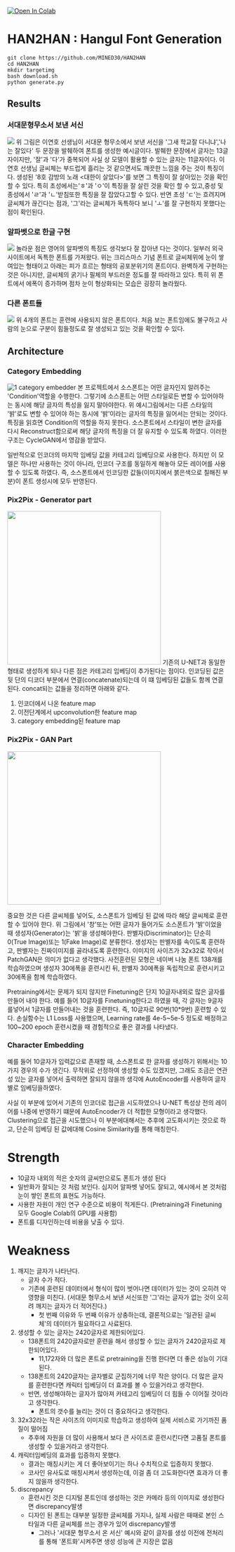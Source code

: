 

<a href="https://colab.research.google.com/github/MINED30/HAN2HAN/blob/main/colab_demo.ipynb" target="_parent"><img src="https://colab.research.google.com/assets/colab-badge.svg" alt="Open In Colab"/></a>
# HAN2HAN : Hangul Font Generation

```
git clone https://github.com/MINED30/HAN2HAN
cd HAN2HAN
mkdir targetimg
bash download.sh
python generate.py
```

## Results

### 서대문형무소서 보낸 서신
<img src="https://github.com/MINED30/HAN2HAN/blob/main/demo/seo-dae-moon.gif"/>
위 그림은 이연호 선생님이 서대문 형무소에서 보낸 서신을 '그새 학교잘 다니냐','나는 잘있다' 두 문장을 발췌하여 폰트를 생성한 예시글이다. 발췌한 문장에서 글자는 13글자이지만, '잘'과 '다'가 중복되어 사실 상 모델이 활용할 수 있는 글자는 11글자이다. 이연호 선생님 글씨체는 부드럽게 흘리는 것 같으면서도 깨끗한 느낌을 주는 것이 특징이다. 생성된 '8호 감방의 노래 <대한이 살았다>'를 보면 그 특징이 잘 살아있는 것을 확인할 수 있다. 특히 초성에서는'ㅎ'과 'ㅇ'이 특징을 잘 살린 것을 확인 할 수 있고,중성 및 종성에서 'ㄹ'과 'ㄴ'받침또한 특징을 잘 잡았다고할 수 있다. 반면 초성 'ㄷ'는 흐려지며 글씨체가 끊긴다는 점과, '그'라는 글씨체가 독특하다 보니 'ㅗ'를 잘 구현하지 못했다는 점이 확인된다.

### 알파벳으로 한글 구현
<img src="https://github.com/MINED30/HAN2HAN/blob/main/demo/ENGFONT.gif"/>
놀라운 점은 영어의 알파벳의 특징도 생각보다 잘 잡아낸 다는 것이다. 일부러 외국사이트에서 독특한 폰트를 가져왔다. 위는 크리스마스 기념 폰트로 글씨체위에 눈이 쌓여있는 형태이고 아래는 피가 흐르는 형태의 공포분위기의 폰트이다. 완벽하게 구현하는 것은 아니지만, 글씨체의 굵기나 필체의 부드러운 정도를 잘 따라하고 있다. 특히 위 폰트에서 에폭이 증가하며 점차 눈이 형상화되는 모습은 굉장히 놀라웠다.

### 다른 폰트들
<img src="https://github.com/MINED30/HAN2HAN/blob/main/demo/result.gif"/>
위 4개의 폰트는 훈련에 사용되지 않은 폰트이다. 처음 보는 폰트임에도 불구하고 사람의 눈으로 구분이 힘들정도로 잘 생성되고 있는 것을 확인할 수 있다.

## Architecture

### Category Embedding
![1 category embedder](https://user-images.githubusercontent.com/73981982/140964445-af7ac346-437d-45e4-910b-c292b3c15586.gif)
본 프로젝트에서 소스폰트는 어떤 글자인지 알려주는 'Condition'역할을 수행한다. 그렇기에 소스폰트는 어떤 스타일로든 변할 수 있어야하는 동시에 해당 글자의 특성을 잃지 말아야한다. 위 예시그림에서는 다른 스타일의 '밝'로도 변할 수 있어야 하는 동시에  '밝'이라는 글자의 특징을 잃어서는 안되는 것이다. 특징을 읽흐면 Condition의 역할을 하지 못한다. 소스폰트에서 스타일이 변한 글자를 다시 Reconstruct함으로써 해당 글자의 특징을 더 잘 유지할 수 있도록 하였다. 이러한 구조는 CycleGAN에서 영감을 받았다. 

일반적으로 인코더의 마지막 임베딩 값을 카테고리 임베딩으로 사용한다. 하지만 이 모델은 하나만 사용하는 것이 아니라, 인코더 구조를 동일하게 해놓아 모든 레이어를 사용할 수 있도록 하였다. 즉, 소스폰트에서 인코딩한 값들(이미지에서 붉은색으로 칠해진 부분)이 폰트 생성시에 모두 반영된다.


### Pix2Pix - Generator part
<img src="https://user-images.githubusercontent.com/73981982/140964533-13fdabe0-2196-4a0a-a8e2-91009cebde23.png" height="350">
기존의 U-NET과 동일한 형태로 생성하게 되나 다른 점은 카테고리 임베딩이 추가된다는 점이다. 인코딩된 값은 뒷 단의 디코더 부분에서 연결(concatenate)되는데 이 떄 임베딩된 값들도 함께 연결된다. concat되는 값들을 정리하면 아래와 같다.

1. 인코더에서 나온 feature map
2. 이전단계에서 upconvolution한 feature map
3. category embedding된 feature map



### Pix2Pix - GAN Part

<img src="https://user-images.githubusercontent.com/73981982/140965094-839ba148-71ff-41b3-a368-ac44ac52f259.png" height="350">

중요한 것은 다른 글씨체를 넣어도, 소스폰트가 임베딩 된 값에 따라 해당 글씨체로 훈련할 수 있어야 한다.  위 그림에서 '창'또는 어떤 글자가 들어가도 소스폰트가 '밝'이었을 때 생성자(Generator)는 '밝'을 생성해야한다. 판별자(Discriminator)는 단순히 0(True Image)또는 1(Fake Image)로 분류한다. 생성자는 판별자를 속이도록 훈련하고, 판별자는 진짜이미지를 골라내도록 훈련한다. 이미지의 사이즈가 32x32로 작아서 PatchGAN은 의미가 없다고 생각했다. 사전훈련된 모형은 네이버 나눔 폰트 138개를 학습하였으며 생성자 30에폭을 훈련시킨 뒤, 판별자 30에폭을 독립적으로 훈련시키고 30에폭을 함께 학습하였다. 

Pretraining에서는 문제가 되지 않지만 Finetuning은 단지 10글자내외로 많은 글자를 만들어 내야 한다. 예를 들어 10글자를 Finetuning한다고 하였을 때, 각 글자는 9글자를넣어서 1글자를 만들어내는 것을 훈련한다. 즉, 10글자로 90번(10*9번) 훈련할 수 있다. 손실함수는 L1 Loss를 사용했으며, Learning rate를 4e-5~5e-5 정도로 배정하고 100~200 epoch 훈련시켰을 때 경험적으로 좋은 결과를 나타냈다.

### Character Embedding

예를 들어 10글자가 입력값으로 존재할 때, 소스폰트로 한 글자를 생성하기 위해서는 10가지 경우의 수가 생긴다. 무작위로 선정하여 생성할 수도 있겠지만, 그래도 조금은 연관성 있는 글자를 넣어서 출력하면 잘되지 않을까 생각에 AutoEncoder를 사용하여 글자별로 임베딩을하였다. 

사실 이 부분에 있어서 기존의 인코더로 접근을 시도하였으나 U-NET 특성상 전의 레이어를 나중에 반영하기 떄문에 AutoEncoder가 더 적합한 모형이라고 생각했다. Clustering으로 접근을 시도했으나 이 부분에대해서는 추후에 고도화시키는 것으로 하고, 단순히 임베딩 된 값에대해 Cosine Similarity를 통해 매칭한다. 

# Strength

- 10글자 내외의 적은 숫자의 글씨만으로도 폰트가 생성 된다
- 일반화가 잘되는 것 처럼 보인다. 심지어 알파벳 넣어도 잘되고, 예시에서 본 것처럼 눈이 쌓인 폰트의 표현도 가능하다.
- 사용한 자원이 개인 연구 수준으로 비용이 적게든다. (Pretraining과 Finetuning 모두 Google Colab의 GPU를 사용함)
- 폰트를 디자인하는데 비용을 낮출 수 있다.

# Weakness

1. 깨지는 글자가 나타난다.
    - 글자 수가 적다.
    - 기존에 훈련된 데이터에서 형식이 많이 벗어나면 데이터가 있는 것이 오히려 악영향을 미친다. (서대문 형무소서 보낸 서신또한 '그'라는 글자가 없는 것이 오히려 깨지는 글자가 더 적어진다.)
        - 첫 번째 이유와 두 번째 이유가 상충하는데, 결론적으로는 '일관된 글씨체'의 데이터가 필요하다고 사료된다.
2. 생성할 수 있는 글자는 2420글자로 제한되어있다.
    - 138폰트의 2420글자로만 훈련을 해서 생성할 수 있는 글자가 2420글자로 제한되어있다.
        - 11,172자와 더 많은 폰트로 pretraining을 진행 한다면 더 좋은 성능이 기대된다.
    - 138폰트의 2420글자는 글자별로 군집하기에 너무 작은 양이다. 더 많은 글자를 훈련한다면 캐릭터 임베딩이 더 효과를 볼 수 있을거라고 생각한다.
    - 반면, 생성해야하는 글자가 많아져 카테고리 임베딩이 더 힘들 수 이어질 것이라고 생각한다.
        - 폰트의 갯수를 늘리는 것이 더 중요하다고 생각한다.
3. 32x32라는 작은 사이즈의 이미지로 학습하고 생성하여 실제 서비스로 가기까진 품질이 떨어짐
    - 추후에 자원을 더 많이 사용해서 보다 큰 사이즈로 훈련시킨다면 고품질 폰트를 생성할 수 있을거라고 생각한다.
4. 캐릭터임베딩의 효과를 입증하지 못했다.
    - 결과는 매칭시키는 게 더 좋아보이기는 하나 수치적으로 입증하지 못했다.
    - 코사인 유사도로 매칭시켜서 생성하는데, 이걸 좀 더 고도화한다면 효과가 더 좋지 않을까 생각한다.
5. discrepancy
    - 훈련시킨 것은 디지털 폰트인데 생성하는 것은 카메라 등의 이미지로 생성한다면 discrepancy발생
    - 디자인 된 폰트는 대부분 일정한 글씨체를 가지나, 실제 사람은 때때로 본인 스타일과 다른 글씨체를 쓰는 경우가 있어 discrepancy발생
        - 그러나 '서대문 형무소서 온 서신' 예시와 같이 글자를 생성 이전에 전처리를 통해 '폰트화'시켜주면 생성 성능에 큰 지장은 없음





